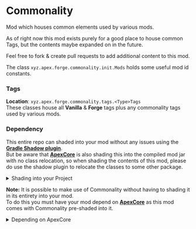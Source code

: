 # Commonality
Mod which houses common elements used by various mods.

As of right now this mod exists purely for a good place to house common Tags, but the contents maybe expanded on in the future.

Feel free to fork & create pull requests to add additional content to this mod.

The class `xyz.apex.forge.commonality.init.Mods` holds some useful mod id constants.

### Tags
**Location**: `xyz.apex.forge.commonality.tags.<Type>Tags`<br>
These classes house all **Vanilla** & **Forge** tags plus any commonality tags used by various mods.

### Dependency 
This entire repo can shaded into your mod without any issues using the [**Gradle Shadow plugin**](https://imperceptiblethoughts.com/shadow/).<br>
But be aware that [**ApexCore**](https://github.com/ApexStudios-Dev/ApexCore) is also shading this into the compiled mod jar with no class relocation,
so when shading the contents of this mod, please do use the shadow plugin to relocate the classes to some other package.

<details>
<summary>Shading into your Project</summary>

Add the [**Gradle Shadow plugin**](https://imperceptiblethoughts.com/shadow/) to your build script like so:

```groovy
plugins {
	id 'com.github.johnrengelman.shadow' version '7.1.2'
}
```

Once you have the plugin, it needs to be configured. First add the `shade` configuration,

```groovy
configurations {
	shade
}
```

Next you must configure the `shadowJar` task, This is what will shade Commonality into your mod.

```groovy
shadowJar {
	configurations = [ project.configurations.shade ]
	relocate 'xyz.apex.forge.commonality', 'com.mymod.repack.commonality'
}
```

Next you must configure the `shadowJar` task to run during re-obfuscation.

```groovy
artifacts {
	archives shadowJar
}

reobf {
	shadowJar { }
}

build.dependsOn shadowJar
build.dependsOn reobfShadowJar
```

Finally, the dependency itself must be added. First add my maven repository,

```groovy
repositories {
	maven { url 'https://maven.apexmods.xyz/' }
}
```

and then the Commonality dependency to the `implementation` and `shade` configurations.

```groovy
dependencies {
	// commonality_version -> Version of commonality to include
	def commonality_version = '1.0.0'
	implementation fg.deobf("xyz.apex.forge:commonality:${minecraft_version}-${commonality_version}")
	shade "xyz.apex.forge:commonality:${minecraft_version}-${commonality_version}"
}
```

</details>

**Note:** It is possible to make use of Commonality without having to shading it in its entirety into your mod.<br>
To do this you must have your mod depend on [**ApexCore**](https://github.com/ApexStudios-Dev/ApexCore) as this mod comes with Commonality pre-shaded into it.

<details>
<summary>Depending on ApexCore</summary>

First add my maven repository,

```groovy
repositories {
	maven { url 'https://maven.apexmods.xyz/' }
}
```

and then the ApexCore dependency to the `implementation` configuration.

```groovy
dependencies {
	implementation fg.deobf("xyz.apex.forge:apexcore:${minecraft_version}-${apexcore_version}")
}
```

</details>